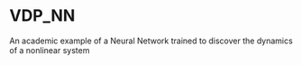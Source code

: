 # VDP_NN
An academic example of a Neural Network trained to discover the dynamics of a nonlinear system
